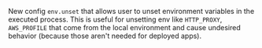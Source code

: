 New config `env.unset` that allows user to unset environment variables in the executed process.
This is useful for unsetting env like `HTTP_PROXY`, `AWS_PROFILE` that come from the local environment
and cause undesired behavior (because those aren't needed for deployed apps).